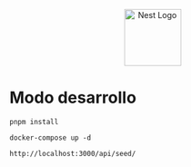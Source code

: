 <p align="center">
  <a href="http://nestjs.com/" target="blank"><img src="https://nestjs.com/img/logo-small.svg" width="100" alt="Nest Logo" /></a>
</p>

# Modo desarrollo

```
pnpm install
```

```
docker-compose up -d
```

```
http://localhost:3000/api/seed/
```